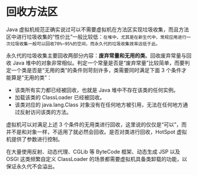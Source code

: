 # 回收方法区

Java 虚拟机规范正确实说过可以不需要虚拟机在方法区实现垃圾收集，而且方法区中进行垃圾收集的“性价比”一般比较低：`在堆中，尤其是在新生代中，常规应用进行一次垃圾收集一般可以回收70%~95%的空间，而永久代的垃圾收集效率远低于此。`

永久代的垃圾收集主要回收两部分内容：<strong>废弃常量和无用的类</strong>。回收废弃常量与回收 Java 堆中的对象非常相似。判定一个常量是否是“废弃常量”比较简单，而要判定一个类是否是“无用的类”的条件则苛刻许多，类需要同时满足下面 3 个条件才能算是“无用的类”：

- 该类所有实力都已经被回收，也就是 Java 堆中不存在该类的任何实例。
- 加载该类的 ClassLoader 已经被回收。
- 该类对应的 java.lang.Class 对象没有在任何地方被引用，无法在任何地方通过反射访问该类的方法。

虚拟机可以对满足上述 3 个条件的无用类进行回收，这里说的仅仅是“可以”，而并不是和对象一样，不适用了就必然会回收。是否对类进行回收，HotSpot 虚拟机提供了参数进行控制。

在大量使用反射、动态代理、CGLib 等 ByteCode 框架、动态生成 JSP 以及 OSGI 这类频繁自定义 ClassLoader 的场景都需要虚拟机具备类卸载的功能，以保证永久代不会溢出。